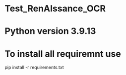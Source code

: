 # Test_RenAIssance_OCR
# Python version 3.9.13
# To install all requiremnt use 
   pip install -r requirements.txt
